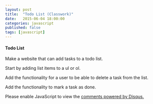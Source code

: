 ```yaml
---
layout: post
title:  "Todo List (Classwork)"
date:   2015-06-04 18:00:00
categories: javascript
published: false
tags: [javascript]
---
```



<h4>Todo List</h4>
<p>Make a website that can add tasks to a todo list.</p>
<p>Start by adding list items to a ul or ol.</p>
<p>Add the functionality for a user to be able to delete a task from the list.</p>
<p>Add the functionality to mark a task as done.</p>
  

<div id="disqus_thread"></div>
<script type="text/javascript">
    /* * * CONFIGURATION VARIABLES * * */
    var disqus_shortname = 'devschool';

    /* * * DON'T EDIT BELOW THIS LINE * * */
    (function() {
        var dsq = document.createElement('script'); dsq.type = 'text/javascript'; dsq.async = true;
        dsq.src = '//' + disqus_shortname + '.disqus.com/embed.js';
        (document.getElementsByTagName('head')[0] || document.getElementsByTagName('body')[0]).appendChild(dsq);
    })();
</script>
<noscript>Please enable JavaScript to view the <a href="https://disqus.com/?ref_noscript" rel="nofollow">comments powered by Disqus.</a></noscript>